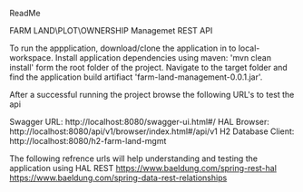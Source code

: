 ReadMe

FARM LAND\PLOT\OWNERSHIP Managemet REST API

To run the appplication, download/clone the application in to local-workspace.
Install application dependencies using maven: 'mvn clean install' form the root folder of the project.
Navigate to the target folder and find the application build artifiact 'farm-land-management-0.0.1.jar'.

After a successful running the project browse the following URL's to test the api

Swagger URL: http://localhost:8080/swagger-ui.html#/
HAL Browser: http://localhost:8080/api/v1/browser/index.html#/api/v1
H2 Database Client: http://localhost:8080/h2-farm-land-mgmt

The following refrence urls will help understanding and testing the application using HAL REST
https://www.baeldung.com/spring-rest-hal
https://www.baeldung.com/spring-data-rest-relationships
